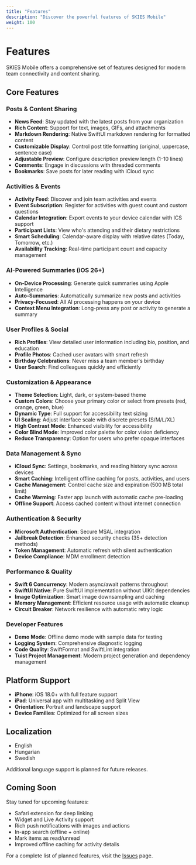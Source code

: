 ```yaml
---
title: "Features"
description: "Discover the powerful features of SKIES Mobile"
weight: 100
---
```


# Features

SKIES Mobile offers a comprehensive set of features designed for modern team connectivity and content sharing.

## Core Features

### Posts & Content Sharing

- **News Feed**: Stay updated with the latest posts from your organization
- **Rich Content**: Support for text, images, GIFs, and attachments
- **Markdown Rendering**: Native SwiftUI markdown rendering for formatted content
- **Customizable Display**: Control post title formatting (original, uppercase, sentence case)
- **Adjustable Preview**: Configure description preview length (1-10 lines)
- **Comments**: Engage in discussions with threaded comments
- **Bookmarks**: Save posts for later reading with iCloud sync

### Activities & Events

- **Activity Feed**: Discover and join team activities and events
- **Event Subscription**: Register for activities with guest count and custom questions
- **Calendar Integration**: Export events to your device calendar with ICS support
- **Participant Lists**: View who's attending and their dietary restrictions
- **Smart Scheduling**: Calendar-aware display with relative dates (Today, Tomorrow, etc.)
- **Availability Tracking**: Real-time participant count and capacity management

### AI-Powered Summaries (iOS 26+)

- **On-Device Processing**: Generate quick summaries using Apple Intelligence
- **Auto-Summaries**: Automatically summarize new posts and activities
- **Privacy-Focused**: All AI processing happens on your device
- **Context Menu Integration**: Long-press any post or activity to generate a summary

### User Profiles & Social

- **Rich Profiles**: View detailed user information including bio, position, and education
- **Profile Photos**: Cached user avatars with smart refresh
- **Birthday Celebrations**: Never miss a team member's birthday
- **User Search**: Find colleagues quickly and efficiently

### Customization & Appearance

- **Theme Selection**: Light, dark, or system-based theme
- **Custom Colors**: Choose your primary color or select from presets (red, orange, green, blue)
- **Dynamic Type**: Full support for accessibility text sizing
- **UI Scaling**: Adjust interface scale with discrete presets (S/M/L/XL)
- **High Contrast Mode**: Enhanced visibility for accessibility
- **Color Blind Mode**: Improved color palette for color vision deficiency
- **Reduce Transparency**: Option for users who prefer opaque interfaces

### Data Management & Sync

- **iCloud Sync**: Settings, bookmarks, and reading history sync across devices
- **Smart Caching**: Intelligent offline caching for posts, activities, and users
- **Cache Management**: Control cache size and expiration (500 MB total limit)
- **Cache Warming**: Faster app launch with automatic cache pre-loading
- **Offline Support**: Access cached content without internet connection

### Authentication & Security

- **Microsoft Authentication**: Secure MSAL integration
- **Jailbreak Detection**: Enhanced security checks (35+ detection methods)
- **Token Management**: Automatic refresh with silent authentication
- **Device Compliance**: MDM enrollment detection

### Performance & Quality

- **Swift 6 Concurrency**: Modern async/await patterns throughout
- **SwiftUI Native**: Pure SwiftUI implementation without UIKit dependencies
- **Image Optimization**: Smart image downsampling and caching
- **Memory Management**: Efficient resource usage with automatic cleanup
- **Circuit Breaker**: Network resilience with automatic retry logic

### Developer Features

- **Demo Mode**: Offline demo mode with sample data for testing
- **Logging System**: Comprehensive diagnostic logging
- **Code Quality**: SwiftFormat and SwiftLint integration
- **Tuist Project Management**: Modern project generation and dependency management

## Platform Support

- **iPhone**: iOS 18.0+ with full feature support
- **iPad**: Universal app with multitasking and Split View
- **Orientation**: Portrait and landscape support
- **Device Families**: Optimized for all screen sizes

## Localization

- English
- Hungarian
- Swedish

Additional language support is planned for future releases.

## Coming Soon

Stay tuned for upcoming features:

- Safari extension for deep linking
- Widget and Live Activity support
- Rich push notifications with images and actions
- In-app search (offline + online)
- Mark items as read/unread
- Improved offline caching for activity details

For a complete list of planned features, visit the [Issues](/issues/) page.
